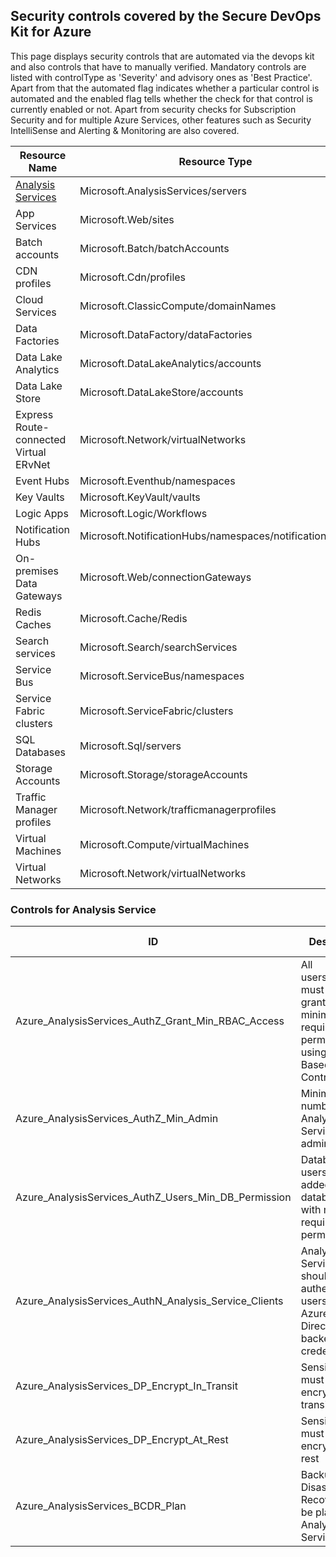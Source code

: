 ## Security controls covered by the Secure DevOps Kit for Azure 

This page displays security controls that are automated via the devops kit and also controls that have to manually verified. Mandatory controls are listed with controlType as 'Severity' and advisory ones as 'Best Practice'. Apart from that the automated flag indicates whether a particular control is automated and the enabled flag tells whether the check for that control is currently enabled or not. 
Apart from security checks for Subscription Security and for multiple Azure Services, other features such as Security IntelliSense and Alerting & Monitoring are also covered.

| Resource Name |Resource Type|
|-------|---------- |
|<a href=#go>Analysis Services<a> |Microsoft.AnalysisServices/servers|
|App Services|Microsoft.Web/sites|
|Batch accounts |Microsoft.Batch/batchAccounts|
|CDN profiles |Microsoft.Cdn/profiles|
|Cloud Services|Microsoft.ClassicCompute/domainNames|
|Data Factories |Microsoft.DataFactory/dataFactories|
|Data Lake Analytics|Microsoft.DataLakeAnalytics/accounts|
|Data Lake Store|Microsoft.DataLakeStore/accounts|
|Express Route-connected Virtual ERvNet |Microsoft.Network/virtualNetworks|
|Event Hubs|Microsoft.Eventhub/namespaces|
|Key Vaults|Microsoft.KeyVault/vaults|
|Logic Apps|Microsoft.Logic/Workflows|
|Notification Hubs|Microsoft.NotificationHubs/namespaces/notificationHubs|
|On-premises Data Gateways |Microsoft.Web/connectionGateways|
|Redis Caches |Microsoft.Cache/Redis|
|Search services|Microsoft.Search/searchServices|
|Service Bus |Microsoft.ServiceBus/namespaces|
|Service Fabric clusters |Microsoft.ServiceFabric/clusters|
|SQL Databases|Microsoft.Sql/servers|
|Storage Accounts|Microsoft.Storage/storageAccounts|
|Traffic Manager profiles |Microsoft.Network/trafficmanagerprofiles|
|Virtual Machines|Microsoft.Compute/virtualMachines|
| Virtual Networks|Microsoft.Network/virtualNetworks|

<h3 id=go> Controls for Analysis Service</h3>

|ID|Description	|Control Severity|Automated|
|----|------|--------|------|
|Azure_AnalysisServices_AuthZ_Grant_Min_RBAC_Access|All users/identities must be granted minimum required permissions using Role Based Access Control (RBAC)	|Medium|Yes|
|Azure_AnalysisServices_AuthZ_Min_Admin|Minimize the number of Analysis Service admins	|Medium|Yes|
|Azure_AnalysisServices_AuthZ_Users_Min_DB_Permission|Database users must be added to database roles with minimum required permission	|Medium|No|
|Azure_AnalysisServices_AuthN_Analysis_Service_Clients|Analysis Service clients should authenticate users using Azure Active Directory backed credentials|High|No|
|Azure_AnalysisServices_DP_Encrypt_In_Transit|Sensitive data must be encrypted in transit|High|No|
|Azure_AnalysisServices_DP_Encrypt_At_Rest|Sensitive data must be encrypted at rest	|High|No|
|Azure_AnalysisServices_BCDR_Plan|Backup and Disaster Recovery must be planned for Analysis Services|Medium|Yes|
